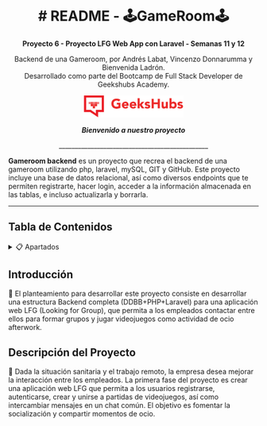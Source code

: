 <h1 align="center"># README - 🕹️GameRoom🕹️</h1>

__<p align="center">Proyecto 6 - Proyecto LFG Web App con Laravel - Semanas 11 y 12</p>__


<p align="center">Backend de una Gameroom, por Andrés Labat, Vincenzo Donnarumma y Bienvenida Ladrón.
<br>
Desarrollado como parte del Bootcamp de Full Stack Developer de Geekshubs Academy.</p>

<p>
   <div align="center">
      <img src="./img README/geekhubs.png" style="max-width: 100%;" width="200">
   </div>    
</p>
<p>
   <div align="center">
      <em><b>Bienvenido a nuestro proyecto</b></em>
   </div>   
<p align="center">_______________________________________________</p>

**Gameroom backend** es un proyecto que recrea el backend de una gameroom utilizando php, laravel, mySQL, GIT y GitHub. Este proyecto incluye una base de datos relacional, así como diversos endpoints que te permiten registrarte, hacer login, acceder a la información almacenada en las tablas, e incluso actualizarla y borrarla.
<p>


---

## Tabla de Contenidos

<details>

  <summary>📋 Apartados</summary>
<ol>
    <li>🚀 <a href="#introducción">Introducción</a></li>
    <li>🎯 <a href="#descripción-del-proyecto">Descripción del proyecto</a></li>
    <li>🏗️ <a href="#diseño-de-la-ddbb">Diseño de la DDBB</a></li>
    <li>🔚 <a href="#endpoints">Endpoints</a></li>
    <li>🔧 <a href="#tecnologías-utilizadas">Tecnologías utilizadas</a></li>
    <li>🚀 <a href="#deploy">Deploy</a></li>
    <li>🍃 <a href="#ramas-del-repositorio">Ramas del repositorio</a></li>
    <li>🚧 <a href="#problemas-y-soluciones">Problemas y soluciones</a></li>
    <li>📦 <a href="#instrucciones-dockerización">Instrucciones dockerización</a></li>
    <li>🌐 <a href="#enlaces-importantes">Enlaces importantes</a></li>
    <li>⚖️ <a href="#licencia">Licencia</a></li>
    <li>🤝 <a href="#cómo-contribuir">Como contribuir</a></li>
    <li>📧 <a href="#contacto">Contacto</a></li>
    <li>👏 <a href="#agradecimientos">Agradecimientos</a></li>
    
  </ol>

</details>


## Introducción

🚀 El planteamiento para desarrollar este proyecto consiste en desarrollar una estructura Backend completa (DDBB+PHP+Laravel) para una aplicación web LFG (Looking for Group), que permita a los empleados contactar entre ellos para formar grupos y jugar videojuegos como actividad de ocio afterwork.

## Descripción del Proyecto

🎯 Dada la situación sanitaria y el trabajo remoto, la empresa desea mejorar la interacción entre los empleados. La primera fase del proyecto es crear una aplicación web LFG que permita a los usuarios registrarse, autenticarse, crear y unirse a partidas de videojuegos, así como intercambiar mensajes en un chat común. El objetivo es fomentar la socialización y compartir momentos de ocio.

